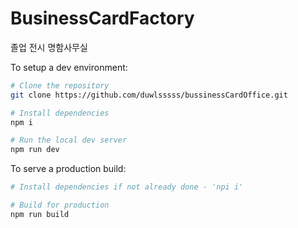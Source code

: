 # BusinessCardFactory
졸업 전시 명함사무실 

To setup a dev environment:

```bash
# Clone the repository
git clone https://github.com/duwlsssss/bussinessCardOffice.git

# Install dependencies 
npm i

# Run the local dev server
npm run dev
```

To serve a production build:

```bash
# Install dependencies if not already done - 'npi i'

# Build for production
npm run build

```
